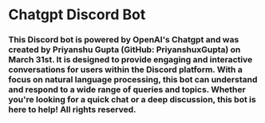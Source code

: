 # Chatgpt Discord Bot

### This Discord bot is powered by OpenAI's Chatgpt and was created by Priyanshu Gupta (GitHub: PriyanshuxGupta) on March 31st. It is designed to provide engaging and interactive conversations for users within the Discord platform. With a focus on natural language processing, this bot can understand and respond to a wide range of queries and topics. Whether you're looking for a quick chat or a deep discussion, this bot is here to help! All rights reserved.
